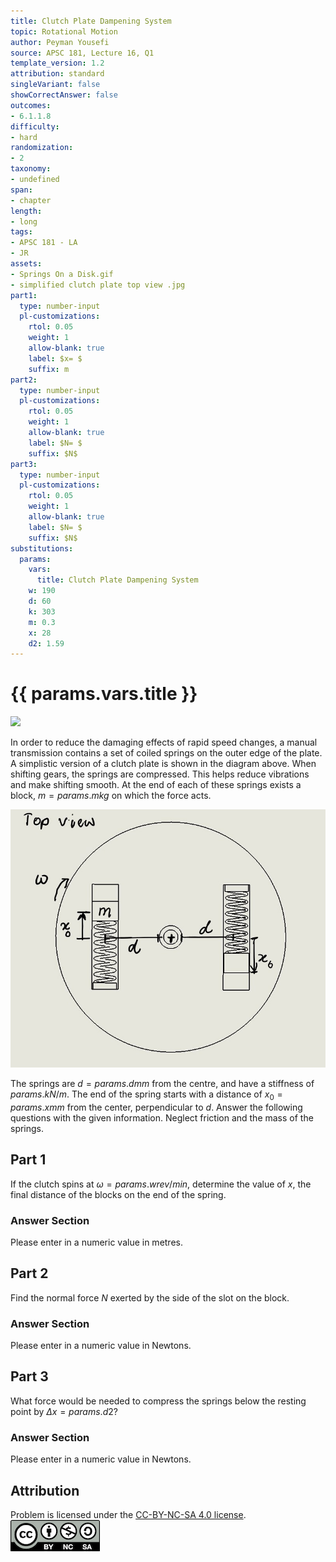 ```yaml
---
title: Clutch Plate Dampening System
topic: Rotational Motion
author: Peyman Yousefi
source: APSC 181, Lecture 16, Q1
template_version: 1.2
attribution: standard
singleVariant: false
showCorrectAnswer: false
outcomes:
- 6.1.1.8
difficulty:
- hard
randomization:
- 2
taxonomy:
- undefined
span:
- chapter
length:
- long
tags:
- APSC 181 - LA
- JR
assets:
- Springs On a Disk.gif
- simplified clutch plate top view .jpg
part1:
  type: number-input
  pl-customizations:
    rtol: 0.05
    weight: 1
    allow-blank: true
    label: $x= $
    suffix: m
part2:
  type: number-input
  pl-customizations:
    rtol: 0.05
    weight: 1
    allow-blank: true
    label: $N= $
    suffix: $N$
part3:
  type: number-input
  pl-customizations:
    rtol: 0.05
    weight: 1
    allow-blank: true
    label: $N= $
    suffix: $N$
substitutions:
  params:
    vars:
      title: Clutch Plate Dampening System
    w: 190
    d: 60
    k: 303
    m: 0.3
    x: 28
    d2: 1.59
---
```

# {{ params.vars.title }}
<img src="Springs On a Disk.gif" width=800>

In order to reduce the damaging effects of rapid speed changes, a manual transmission contains a set of coiled springs on the outer edge of the plate.
A simplistic version of a clutch plate is shown in the diagram above.
When shifting gears, the springs are compressed. This helps reduce vibrations and make shifting smooth.
At the end of each of these springs exists a block, $m = {{ params.m }}kg$ on which the force acts.

<img src="simplified clutch plate top view .jpg" width=600>

The springs are $d = {{ params.d }}mm$ from the centre, and have a stiffness of ${{ params.k }}N/m$.
The end of the spring starts with a distance of $x_0 = {{ params.x }}mm$ from the center, perpendicular to $d$.
Answer the following questions with the given information. Neglect friction and the mass of the springs.

## Part 1

If the clutch spins at $\omega= {{ params.w }}rev/min$, determine the value of $x$, the final distance of the blocks on the end of the spring.

### Answer Section

Please enter in a numeric value in metres.

## Part 2

Find the normal force $N$ exerted by the side of the slot on the block.

### Answer Section

Please enter in a numeric value in Newtons.

## Part 3

What force would be needed to compress the springs below the resting point by $\Delta x = {{ params.d2 }}$?

### Answer Section

Please enter in a numeric value in Newtons.

## Attribution

Problem is licensed under the [CC-BY-NC-SA 4.0 license](https://creativecommons.org/licenses/by-nc-sa/4.0/).<br> ![The Creative Commons 4.0 license requiring attribution-BY, non-commercial-NC, and share-alike-SA license.](https://raw.githubusercontent.com/firasm/bits/master/by-nc-sa.png)